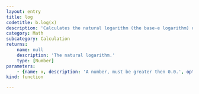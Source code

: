 ```yaml
---
layout: entry
title: log
codetitle: b.log(x)
description: 'Calculates the natural logarithm (the base-e logarithm) of a number. This function expects the values greater than 0.0.'
category: Math
subcategory: Calculation
returns:
    name: null
    description: 'The natural logarithm.'
    type: [Number]
parameters:
    - {name: x, description: 'A number, must be greater then 0.0.', optional: false, type: [Number]}
kind: function

---
```

